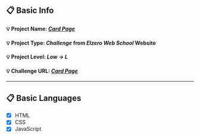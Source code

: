 ## :clipboard: Basic Info
#### :bulb: Project Name: [***Card Page***](https://a7m3d000.github.io/L--Card-Page/)
#### :bulb: Project Type: ***Challenge*** from ***Elzero Web School*** Website 
#### :bulb: Project Level: ***Low*** -> ***L***

#### :bulb: Challenge URL: [***Card Page***](https://elzero.org/frontend-advanced-user-card/)

---

## :clipboard: Basic Languages
 - [x] HTML
 - [x] CSS
 - [x] JavaScript
